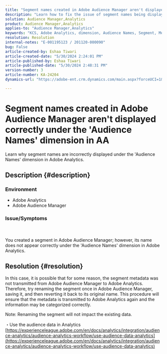 ```yaml
---
title: "Segment names created in Adobe Audience Manager aren't displayed correctly under the 'Audience Names' dimension in AA"
description: "Learn how to fix the issue of segment names being displayed incorrectly under the 'Audience Names' dimension in Adobe Analytics."
solution: Audience Manager,Analytics
product: Audience Manager,Analytics
applies-to: "Audience Manager,Analytics"
keywords: "KCS, Adobe Analytics, dimension, Audience Names, Segment, Metadata, Audience Data"
resolution: Resolution
internal-notes: "E-001195123 / 201120-000090"
bug: False
article-created-by: Eshaa Tiwari
article-created-date: "5/30/2024 2:24:01 PM"
article-published-by: Eshaa Tiwari
article-published-date: "5/30/2024 2:48:31 PM"
version-number: 3
article-number: KA-24204
dynamics-url: "https://adobe-ent.crm.dynamics.com/main.aspx?forceUCI=1&pagetype=entityrecord&etn=knowledgearticle&id=74d3893d-901e-ef11-840a-002248092444"

---
```

# Segment names created in Adobe Audience Manager aren't displayed correctly under the 'Audience Names' dimension in AA


Learn why segment names are incorrectly displayed under the 'Audience Names' dimension in Adobe Analytics.

## Description {#description}


### Environment

- Adobe Analytics
- Adobe Audience Manager


### Issue/Symptoms
<br><br>You created a segment in Adobe Audience Manager; however, its name does not appear correctly under the 'Audience Names' dimension in Adobe Analytics.

## Resolution {#resolution}


In this case, it is possible that for some reason, the segment metadata was not transmitted from Adobe Audience Manager to Adobe Analytics. Therefore, try renaming the segment once in Adobe Audience Manager, saving it, and then reverting it back to its original name. This procedure will ensure that the metadata is transmitted to Adobe Analytics again and the information may be categorized correctly.

Note: Renaming the segment will not impact the existing data.

・Use the audience data in Analytics
[https://experienceleague.adobe.com/en/docs/analytics/integration/audience-analytics/audience-analytics-workflow/use-audience-data-analytics](https://experienceleague.adobe.com/en/docs/analytics/integration/audience-analytics/audience-analytics-workflow/use-audience-data-analytics)
